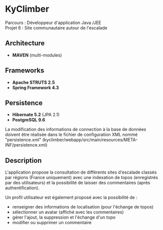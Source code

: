 # KyClimber

Parcours : Développeur d'application Java /JEE  
Projet 6 : Site communautaire autour de l'escalade  

## Architecture

- **MAVEN** (multi-modules)

## Frameworks

- **Apache STRUTS 2.5**
- **Spring Framework 4.3**

## Persistence

- **Hibernate 5.2** (JPA 2.1)
- **PostgreSQL 9.6**  

La modification des informations de connection à la base de données doivent être réalisée dans le fichier de configuration XML nommé "persistence.xml" (kyclimber/webapp/src/main/resources/META-INF/persistence.xml)

## Description

L'application propose la consultation de différents sites d'escalade classés par régions (France uniquement) avec une indexation de topos (enregistrés par des utilisateurs) et la possibilité de laisser des commentaires (après authentification).

Un profil utilisateur est également proposé avec la possibilité de :
- renseigner des informations de localisation (pour l'échange de topos)
- sélectionner un avatar (affiché avec les commentaires)
- gérer l'ajout, la suppression et l'échange d'un topo
- modifier ou supprimer un commentaire
